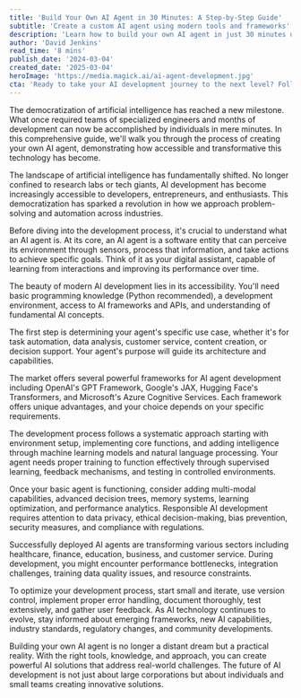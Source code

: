 ```yaml
---
title: 'Build Your Own AI Agent in 30 Minutes: A Step-by-Step Guide'
subtitle: 'Create a custom AI agent using modern tools and frameworks'
description: 'Learn how to build your own AI agent in just 30 minutes using modern tools and frameworks. This comprehensive guide walks through the entire process from setup to deployment, making AI development accessible to developers of all skill levels.'
author: 'David Jenkins'
read_time: '8 mins'
publish_date: '2024-03-04'
created_date: '2025-03-04'
heroImage: 'https://media.magick.ai/ai-agent-development.jpg'
cta: 'Ready to take your AI development journey to the next level? Follow us on LinkedIn at MagickAI for the latest insights, community discussions, and expert guidance in AI agent development.'
---
```


The democratization of artificial intelligence has reached a new milestone. What once required teams of specialized engineers and months of development can now be accomplished by individuals in mere minutes. In this comprehensive guide, we'll walk you through the process of creating your own AI agent, demonstrating how accessible and transformative this technology has become.

The landscape of artificial intelligence has fundamentally shifted. No longer confined to research labs or tech giants, AI development has become increasingly accessible to developers, entrepreneurs, and enthusiasts. This democratization has sparked a revolution in how we approach problem-solving and automation across industries.

Before diving into the development process, it's crucial to understand what an AI agent is. At its core, an AI agent is a software entity that can perceive its environment through sensors, process that information, and take actions to achieve specific goals. Think of it as your digital assistant, capable of learning from interactions and improving its performance over time.

The beauty of modern AI development lies in its accessibility. You'll need basic programming knowledge (Python recommended), a development environment, access to AI frameworks and APIs, and understanding of fundamental AI concepts.

The first step is determining your agent's specific use case, whether it's for task automation, data analysis, customer service, content creation, or decision support. Your agent's purpose will guide its architecture and capabilities.

The market offers several powerful frameworks for AI agent development including OpenAI's GPT Framework, Google's JAX, Hugging Face's Transformers, and Microsoft's Azure Cognitive Services. Each framework offers unique advantages, and your choice depends on your specific requirements.

The development process follows a systematic approach starting with environment setup, implementing core functions, and adding intelligence through machine learning models and natural language processing. Your agent needs proper training to function effectively through supervised learning, feedback mechanisms, and testing in controlled environments.

Once your basic agent is functioning, consider adding multi-modal capabilities, advanced decision trees, memory systems, learning optimization, and performance analytics. Responsible AI development requires attention to data privacy, ethical decision-making, bias prevention, security measures, and compliance with regulations.

Successfully deployed AI agents are transforming various sectors including healthcare, finance, education, business, and customer service. During development, you might encounter performance bottlenecks, integration challenges, training data quality issues, and resource constraints.

To optimize your development process, start small and iterate, use version control, implement proper error handling, document thoroughly, test extensively, and gather user feedback. As AI technology continues to evolve, stay informed about emerging frameworks, new AI capabilities, industry standards, regulatory changes, and community developments.

Building your own AI agent is no longer a distant dream but a practical reality. With the right tools, knowledge, and approach, you can create powerful AI solutions that address real-world challenges. The future of AI development is not just about large corporations but about individuals and small teams creating innovative solutions.